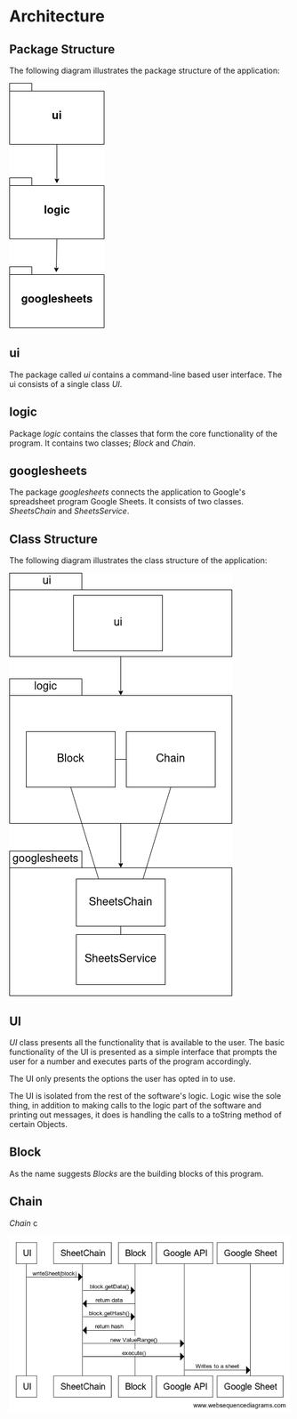# Architecture 

## Package Structure

The following diagram illustrates the package structure of the application:

![](https://github.com/joonakauranen/ot-harjoitustyo/blob/master/dokumentaatio/pictures/packagediagram.png)

## ui

The package called _ui_ contains a command-line based user interface. The ui consists of a single class _UI_.

## logic

Package _logic_ contains the classes that form the core functionality of the program. It contains two classes; _Block_ and _Chain_.

## googlesheets

The package _googlesheets_ connects the application to Google's spreadsheet program Google Sheets. It consists of two classes. _SheetsChain_ and _SheetsService_.


## Class Structure

The following diagram illustrates the class structure of the application:

![](https://github.com/joonakauranen/ot-harjoitustyo/blob/master/dokumentaatio/pictures/classdiagram(1).png)

## UI

_UI_ class presents all the functionality that is available to the user. The basic functionality of the UI is presented as a simple interface that prompts the user for a number and executes parts of the program accordingly.

The UI only presents the options the user has opted in to use.

The UI is isolated from the rest of the software's logic. Logic wise the sole thing, in addition to making calls to the logic part of the software and printing out messages, it does is handling the calls to a toString method of certain Objects.

## Block

As the name suggests _Blocks_ are the building blocks of this program.

## Chain

_Chain_ c

![](https://github.com/joonakauranen/ot-harjoitustyo/blob/master/dokumentaatio/pictures/writeSheet_diagram.png)

